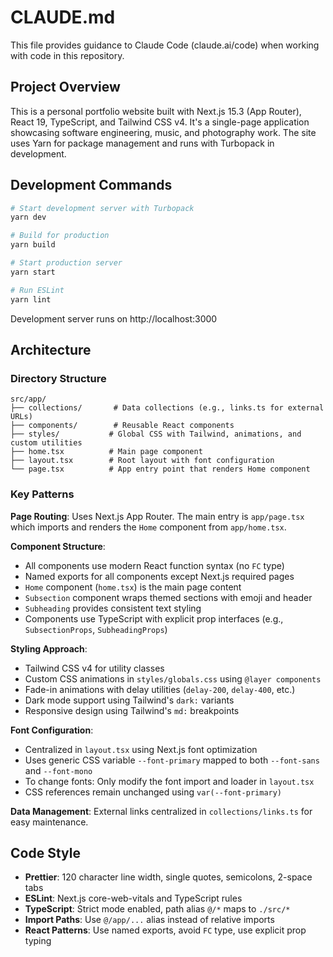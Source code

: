 # CLAUDE.md

This file provides guidance to Claude Code (claude.ai/code) when working with code in this repository.

## Project Overview

This is a personal portfolio website built with Next.js 15.3 (App Router), React 19, TypeScript, and Tailwind CSS v4. It's a single-page application showcasing software engineering, music, and photography work. The site uses Yarn for package management and runs with Turbopack in development.

## Development Commands

```bash
# Start development server with Turbopack
yarn dev

# Build for production
yarn build

# Start production server
yarn start

# Run ESLint
yarn lint
```

Development server runs on http://localhost:3000

## Architecture

### Directory Structure

```
src/app/
├── collections/       # Data collections (e.g., links.ts for external URLs)
├── components/        # Reusable React components
├── styles/           # Global CSS with Tailwind, animations, and custom utilities
├── home.tsx          # Main page component
├── layout.tsx        # Root layout with font configuration
└── page.tsx          # App entry point that renders Home component
```

### Key Patterns

**Page Routing**: Uses Next.js App Router. The main entry is `app/page.tsx` which imports and renders the `Home` component from `app/home.tsx`.

**Component Structure**:

- All components use modern React function syntax (no `FC` type)
- Named exports for all components except Next.js required pages
- `Home` component (`home.tsx`) is the main page content
- `Subsection` component wraps themed sections with emoji and header
- `Subheading` provides consistent text styling
- Components use TypeScript with explicit prop interfaces (e.g., `SubsectionProps`, `SubheadingProps`)

**Styling Approach**:

- Tailwind CSS v4 for utility classes
- Custom CSS animations in `styles/globals.css` using `@layer components`
- Fade-in animations with delay utilities (`delay-200`, `delay-400`, etc.)
- Dark mode support using Tailwind's `dark:` variants
- Responsive design using Tailwind's `md:` breakpoints

**Font Configuration**:

- Centralized in `layout.tsx` using Next.js font optimization
- Uses generic CSS variable `--font-primary` mapped to both `--font-sans` and `--font-mono`
- To change fonts: Only modify the font import and loader in `layout.tsx`
- CSS references remain unchanged using `var(--font-primary)`

**Data Management**: External links centralized in `collections/links.ts` for easy maintenance.

## Code Style

- **Prettier**: 120 character line width, single quotes, semicolons, 2-space tabs
- **ESLint**: Next.js core-web-vitals and TypeScript rules
- **TypeScript**: Strict mode enabled, path alias `@/*` maps to `./src/*`
- **Import Paths**: Use `@/app/...` alias instead of relative imports
- **React Patterns**: Use named exports, avoid `FC` type, use explicit prop typing
